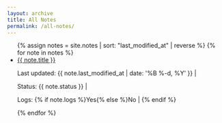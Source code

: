 ```yaml
---
layout: archive
title: All Notes
permalink: /all-notes/
---
```


<ul id="notes-list">
  {% assign notes = site.notes | sort: "last_modified_at" | reverse %}
  {% for note in notes %}
    <li class="note-item" data-updated="{{ note.last_modified_at | date: '%Y-%m-%d' }}" data-status="{{ note.status }}" data-logs="{% if note.logs %}has-logs{% else %}no-logs{% endif %}">
      <a href="{{ note.url }}">{{ note.title }}</a>
      <p>Last updated: {{ note.last_modified_at | date: '%B %-d, %Y' }}&nbsp;|&nbsp;</p>
      <p>Status: {{ note.status }}&nbsp;|&nbsp;</p>
      <p>Logs: {% if note.logs %}Yes{% else %}No&nbsp;|&nbsp;{% endif %}</p>
    </li>
  {% endfor %}
</ul>
